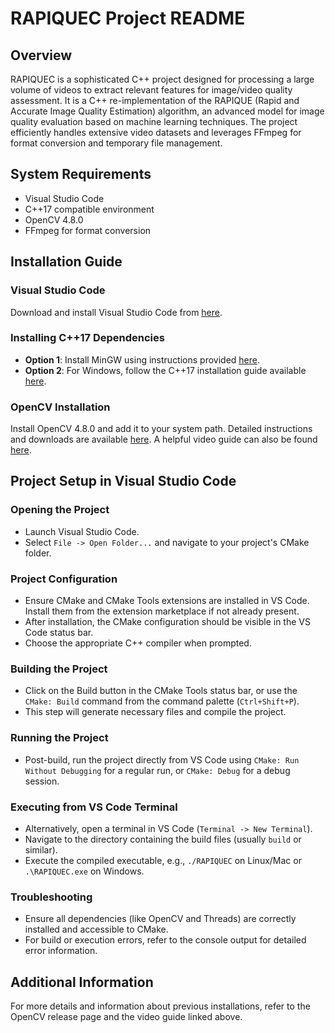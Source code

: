 # RAPIQUEC Project README

## Overview
RAPIQUEC is a sophisticated C++ project designed for processing a large volume of videos to extract relevant features for image/video quality assessment. It is a C++ re-implementation of the RAPIQUE (Rapid and Accurate Image Quality Estimation) algorithm, an advanced model for image quality evaluation based on machine learning techniques. The project efficiently handles extensive video datasets and leverages FFmpeg for format conversion and temporary file management.

## System Requirements
- Visual Studio Code
- C++17 compatible environment
- OpenCV 4.8.0
- FFmpeg for format conversion

## Installation Guide

### Visual Studio Code
Download and install Visual Studio Code from [here](https://code.visualstudio.com/download).

### Installing C++17 Dependencies
- **Option 1**: Install MinGW using instructions provided [here](https://nuwen.net/mingw.html#install).
- **Option 2**: For Windows, follow the C++17 installation guide available [here](https://www.geeksforgeeks.org/complete-guide-to-install-c17-in-windows/).

### OpenCV Installation
Install OpenCV 4.8.0 and add it to your system path. Detailed instructions and downloads are available [here](https://opencv.org/releases/). A helpful video guide can also be found [here](https://www.youtube.com/watch?v=m9HBM1m_EMU).

## Project Setup in Visual Studio Code

### Opening the Project
- Launch Visual Studio Code.
- Select `File -> Open Folder...` and navigate to your project's CMake folder.

### Project Configuration
- Ensure CMake and CMake Tools extensions are installed in VS Code. Install them from the extension marketplace if not already present.
- After installation, the CMake configuration should be visible in the VS Code status bar.
- Choose the appropriate C++ compiler when prompted.

### Building the Project
- Click on the Build button in the CMake Tools status bar, or use the `CMake: Build` command from the command palette (`Ctrl+Shift+P`).
- This step will generate necessary files and compile the project.

### Running the Project
- Post-build, run the project directly from VS Code using `CMake: Run Without Debugging` for a regular run, or `CMake: Debug` for a debug session.

### Executing from VS Code Terminal
- Alternatively, open a terminal in VS Code (`Terminal -> New Terminal`).
- Navigate to the directory containing the build files (usually `build` or similar).
- Execute the compiled executable, e.g., `./RAPIQUEC` on Linux/Mac or `.\RAPIQUEC.exe` on Windows.

### Troubleshooting
- Ensure all dependencies (like OpenCV and Threads) are correctly installed and accessible to CMake.
- For build or execution errors, refer to the console output for detailed error information.

## Additional Information
For more details and information about previous installations, refer to the OpenCV release page and the video guide linked above.
